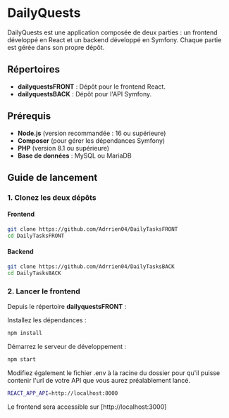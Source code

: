 # DailyQuests
 
DailyQuests est une application composée de deux parties : un frontend développé en React et un backend développé en Symfony. Chaque partie est gérée dans son propre dépôt.
 
## Répertoires
 
- **dailyquestsFRONT** : Dépôt pour le frontend React.
- **dailyquestsBACK** : Dépôt pour l'API Symfony.
 
## Prérequis
 
- **Node.js** (version recommandée : 16 ou supérieure)
- **Composer** (pour gérer les dépendances Symfony)
- **PHP** (version 8.1 ou supérieure)
- **Base de données** : MySQL ou MariaDB
 
## Guide de lancement
 
### 1. Clonez les deux dépôts
 
#### Frontend
 
```bash
git clone https://github.com/Adrrien04/DailyTasksFRONT
cd DailyTasksFRONT
```
 
#### Backend
 
```bash
git clone https://github.com/Adrrien04/DailyTasksBACK
cd DailyTasksBACK
```
 
### 2. Lancer le frontend
 
Depuis le répertoire **dailyquestsFRONT** :
 
Installez les dépendances :
 
```bash
npm install
```
 
Démarrez le serveur de développement :
 
```bash
npm start
```

Modifiez également le fichier .env à la racine du dossier pour qu'il puisse contenir l'url de votre API que vous aurez préalablement lancé.
```bash
REACT_APP_API=http://localhost:8000
```
 
Le frontend sera accessible sur [http://localhost:3000]
